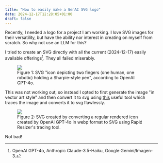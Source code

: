 ```yaml
---
title: "How to easily make a GenAI SVG logo"
date: 2024-12-17T12:28:05+01:00
draft: false
---
```


Recently, I needed a logo for a project I am working. I love SVG images for their versatility, but have the ability nor interest in creating on myself from scratch.
So why not use an LLM for this?

I tried to create an SVG directly with all the current (2024-12-17) easily available offerings[^list-of-models].
They all failed miserably.

<figure>
<!--	{{ readFile "static/imgs/genai-svg-logo/logo1.svg" | safeHTML }}-->
	<img src="/imgs/genai-svg-logo/logo1.svg" />
<figcaption>
Figure 1: SVG "icon depicting two fingers (one human, one robotic) holding a Sharpie-style pen", according to OpenAI GPT-4o.
</figcaption>
</figure>

This was not working out, so instead I opted to first generate the image "in vector art style" and then convert it to svg using [this](https://online.rapidresizer.com/tracer.php) useful tool which traces the image and converts it to svg flawlessly.

<figure>
<!--	{{ readFile "static/imgs/genai-svg-logo/logo1.svg" | safeHTML }}-->
	<img src="/imgs/genai-svg-logo/sharpie-logo.svg" />
<figcaption>
Figure 2: SVG created by converting a regular rendered icon created by OpenAI GPT-4o in webp format to SVG using Rapid Resizer's tracing tool.
</figcaption>
</figure>

Not bad!


[^list-of-models]: OpenAI GPT-4o, Anthropic Claude-3.5-Haiku, Google Gemini/Imagen-3.

